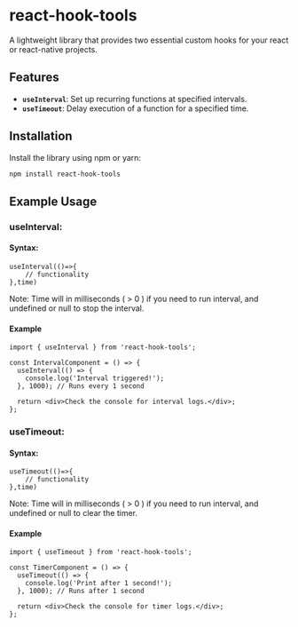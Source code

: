 # react-hook-tools

A lightweight library that provides two essential custom hooks for your react or react-native projects.

## Features

- **`useInterval`**: Set up recurring functions at specified intervals.
- **`useTimeout`**: Delay execution of a function for a specified time.

## Installation

Install the library using npm or yarn:

```bash
npm install react-hook-tools
```

## Example Usage

### useInterval:

#### Syntax:

```
useInterval(()=>{
    // functionality
},time)
```
Note: Time will in milliseconds ( > 0 ) if you need to run interval, and undefined or null to stop the interval.

#### Example

```
import { useInterval } from 'react-hook-tools';

const IntervalComponent = () => {
  useInterval(() => {
    console.log('Interval triggered!');
  }, 1000); // Runs every 1 second

  return <div>Check the console for interval logs.</div>;
};
```

### useTimeout:

#### Syntax:

```
useTimeout(()=>{
    // functionality
},time)
```
Note: Time will in milliseconds ( > 0 ) if you need to run interval, and undefined or null to clear the timer.

#### Example

```
import { useTimeout } from 'react-hook-tools';

const TimerComponent = () => {
  useTimeout(() => {
    console.log('Print after 1 second!');
  }, 1000); // Runs after 1 second

  return <div>Check the console for timer logs.</div>;
};
```